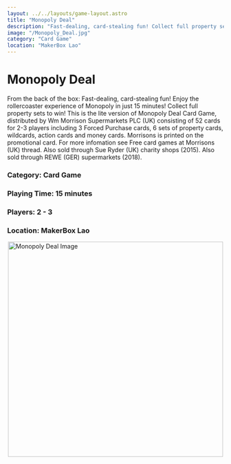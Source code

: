 ```yaml
---
layout: ../../layouts/game-layout.astro
title: "Monopoly Deal"
description: "Fast-dealing, card-stealing fun! Collect full property sets to win!"
image: "/Monopoly_Deal.jpg"
category: "Card Game"
location: "MakerBox Lao"
---
```

# Monopoly Deal

From the back of the box:  Fast-dealing, card-stealing fun! Enjoy the rollercoaster experience of Monopoly in just 15 minutes! Collect full property sets to win!  This is the  lite  version of Monopoly Deal Card Game, distributed by Wm Morrison Supermarkets PLC (UK) consisting of 52 cards for 2-3 players including 3 Forced Purchase cards, 6 sets of property cards, wildcards, action cards and money cards. Morrisons is printed on the promotional card.  For more infomation see Free card games at  Morrisons (UK) thread.  Also sold through  Sue Ryder  (UK) charity shops (2015).  Also sold through  REWE  (GER) supermarkets (2018).  

### Category: Card Game

### Playing Time: 15 minutes

### Players: 2 - 3

### Location: MakerBox Lao

<img src="/Monopoly_Deal.jpg" alt="Monopoly Deal Image" width="500" style="display: block; margin: 0 auto">

